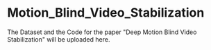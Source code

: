 # Motion_Blind_Video_Stabilization
The Dataset and the Code for the paper "Deep Motion Blind Video Stabilization" will be uploaded here.
